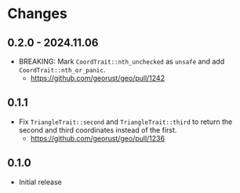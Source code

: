 # Changes

## 0.2.0 - 2024.11.06

- BREAKING: Mark `CoordTrait::nth_unchecked` as `unsafe` and add `CoordTrait::nth_or_panic`.
  - <https://github.com/georust/geo/pull/1242>

## 0.1.1

- Fix `TriangleTrait::second` and `TriangleTrait::third` to return the second and third coordinates instead of the first.
  - <https://github.com/georust/geo/pull/1236>

## 0.1.0

- Initial release
